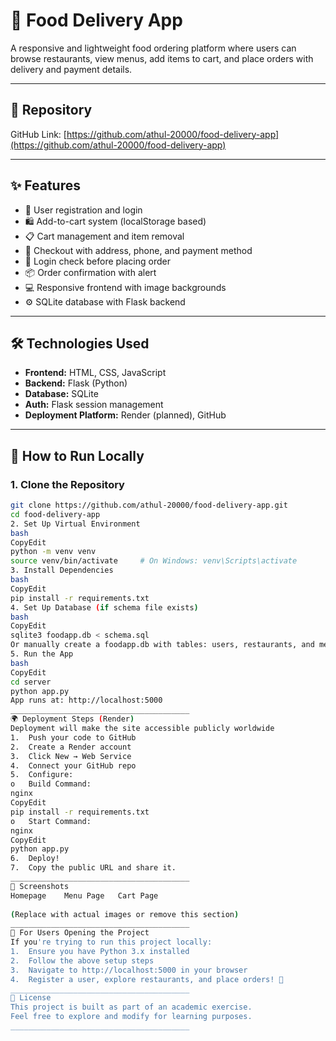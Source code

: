 # 🍕 Food Delivery App

A responsive and lightweight food ordering platform where users can browse restaurants, view menus, add items to cart, and place orders with delivery and payment details.

---

## 📍 Repository

GitHub Link: [https://github.com/athul-20000/food-delivery-app](https://github.com/athul-20000/food-delivery-app)

---

## ✨ Features

- 🔐 User registration and login
- 🛍️ Add-to-cart system (localStorage based)
- 📋 Cart management and item removal
- 🧾 Checkout with address, phone, and payment method
- 🚫 Login check before placing order
- 📦 Order confirmation with alert
- 💻 Responsive frontend with image backgrounds
- ⚙️ SQLite database with Flask backend

---

## 🛠️ Technologies Used

- **Frontend:** HTML, CSS, JavaScript
- **Backend:** Flask (Python)
- **Database:** SQLite
- **Auth:** Flask session management
- **Deployment Platform:** Render (planned), GitHub

---

## 🚀 How to Run Locally

### 1. Clone the Repository

```bash
git clone https://github.com/athul-20000/food-delivery-app.git
cd food-delivery-app
2. Set Up Virtual Environment
bash
CopyEdit
python -m venv venv
source venv/bin/activate     # On Windows: venv\Scripts\activate
3. Install Dependencies
bash
CopyEdit
pip install -r requirements.txt
4. Set Up Database (if schema file exists)
bash
CopyEdit
sqlite3 foodapp.db < schema.sql
Or manually create a foodapp.db with tables: users, restaurants, and menu_items.
5. Run the App
bash
CopyEdit
cd server
python app.py
App runs at: http://localhost:5000
________________________________________
🌍 Deployment Steps (Render)
Deployment will make the site accessible publicly worldwide 
1.	Push your code to GitHub 
2.	Create a Render account
3.	Click New → Web Service
4.	Connect your GitHub repo
5.	Configure:
o	Build Command:
nginx
CopyEdit
pip install -r requirements.txt
o	Start Command:
nginx
CopyEdit
python app.py
6.	Deploy!
7.	Copy the public URL and share it.
________________________________________
📸 Screenshots
Homepage	Menu Page	Cart Page
		
(Replace with actual images or remove this section)
________________________________________
🧪 For Users Opening the Project
If you're trying to run this project locally:
1.	Ensure you have Python 3.x installed
2.	Follow the above setup steps
3.	Navigate to http://localhost:5000 in your browser
4.	Register a user, explore restaurants, and place orders! 🎉
________________________________________
📝 License
This project is built as part of an academic exercise.
Feel free to explore and modify for learning purposes.
________________________________________


